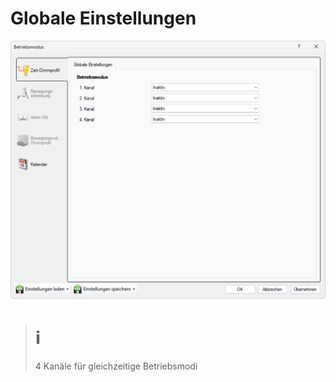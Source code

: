 # Globale Einstellungen
![Globale Einstellungen](globale-einstellungen.png)  

> # ℹ  
>4 Kanäle für gleichzeitige Betriebsmodi